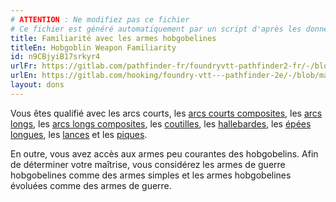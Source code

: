 ```yaml
---
# ATTENTION : Ne modifiez pas ce fichier
# Ce fichier est généré automatiquement par un script d'après les données du module Foundry VTT officiel et de sa traduction
title: Familiarité avec les armes hobgobelines
titleEn: Hobgoblin Weapon Familiarity
id: n9CBjyiB17srkyr4
urlFr: https://gitlab.com/pathfinder-fr/foundryvtt-pathfinder2-fr/-/blob/master/data/feats/n9CBjyiB17srkyr4.htm
urlEn: https://gitlab.com/hooking/foundry-vtt---pathfinder-2e/-/blob/master/packs/data/feats.db/hobgoblin-weapon-familiarity.json
layout: dons
---
```

Vous êtes qualifié avec les arcs courts, les [arcs courts composites](../équipements/arc-court-composite.html), les [arcs longs](../équipements/arc-long.html), les [arcs longs composites](../équipements/arc-long-composite.html),  les [coutilles](../équipements/coutille.html), les [hallebardes](../équipements/hallebarde.html), les [épées longues](../équipements/épée-longue.html), les [lances](../équipements/lance.html) et les [piques](../équipements/pique.html).

En outre, vous avez accès aux armes peu courantes des hobgobelins. Afin de déterminer votre maîtrise, vous considérez les armes de guerre hobgobelines comme des armes simples et les armes hobgobelines évoluées comme des armes de guerre.
